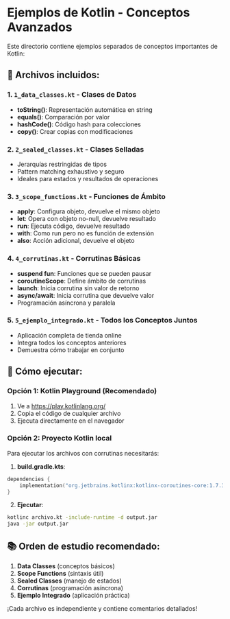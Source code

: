 # Ejemplos de Kotlin - Conceptos Avanzados

Este directorio contiene ejemplos separados de conceptos importantes de Kotlin:

## 📁 Archivos incluidos:

### 1. `1_data_classes.kt` - Clases de Datos
- **toString()**: Representación automática en string
- **equals()**: Comparación por valor 
- **hashCode()**: Código hash para colecciones
- **copy()**: Crear copias con modificaciones

### 2. `2_sealed_classes.kt` - Clases Selladas
- Jerarquías restringidas de tipos
- Pattern matching exhaustivo y seguro
- Ideales para estados y resultados de operaciones

### 3. `3_scope_functions.kt` - Funciones de Ámbito
- **apply**: Configura objeto, devuelve el mismo objeto
- **let**: Opera con objeto no-null, devuelve resultado
- **run**: Ejecuta código, devuelve resultado
- **with**: Como run pero no es función de extensión
- **also**: Acción adicional, devuelve el objeto

### 4. `4_corrutinas.kt` - Corrutinas Básicas
- **suspend fun**: Funciones que se pueden pausar
- **coroutineScope**: Define ámbito de corrutinas
- **launch**: Inicia corrutina sin valor de retorno
- **async/await**: Inicia corrutina que devuelve valor
- Programación asíncrona y paralela

### 5. `5_ejemplo_integrado.kt` - Todos los Conceptos Juntos
- Aplicación completa de tienda online
- Integra todos los conceptos anteriores
- Demuestra cómo trabajar en conjunto

## 🚀 Cómo ejecutar:

### Opción 1: Kotlin Playground (Recomendado)
1. Ve a https://play.kotlinlang.org/
2. Copia el código de cualquier archivo
3. Ejecuta directamente en el navegador

### Opción 2: Proyecto Kotlin local
Para ejecutar los archivos con corrutinas necesitarás:

1. **build.gradle.kts**:
```kotlin
dependencies {
    implementation("org.jetbrains.kotlinx:kotlinx-coroutines-core:1.7.3")
}
```

2. **Ejecutar**:
```bash
kotlinc archivo.kt -include-runtime -d output.jar
java -jar output.jar
```

## 📚 Orden de estudio recomendado:
1. **Data Classes** (conceptos básicos)
2. **Scope Functions** (sintaxis útil)
3. **Sealed Classes** (manejo de estados)
4. **Corrutinas** (programación asíncrona)
5. **Ejemplo Integrado** (aplicación práctica)

¡Cada archivo es independiente y contiene comentarios detallados!
